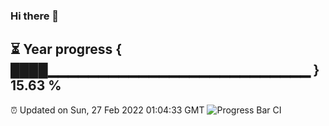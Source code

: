 ### Hi there 👋
⏳ Year progress { ████▁▁▁▁▁▁▁▁▁▁▁▁▁▁▁▁▁▁▁▁▁▁▁▁▁▁ } 15.63 %
---
⏰ Updated on Sun, 27 Feb 2022 01:04:33 GMT
![Progress Bar CI](https://github.com/liununu/liununu/workflows/Progress%20Bar%20CI/badge.svg)
